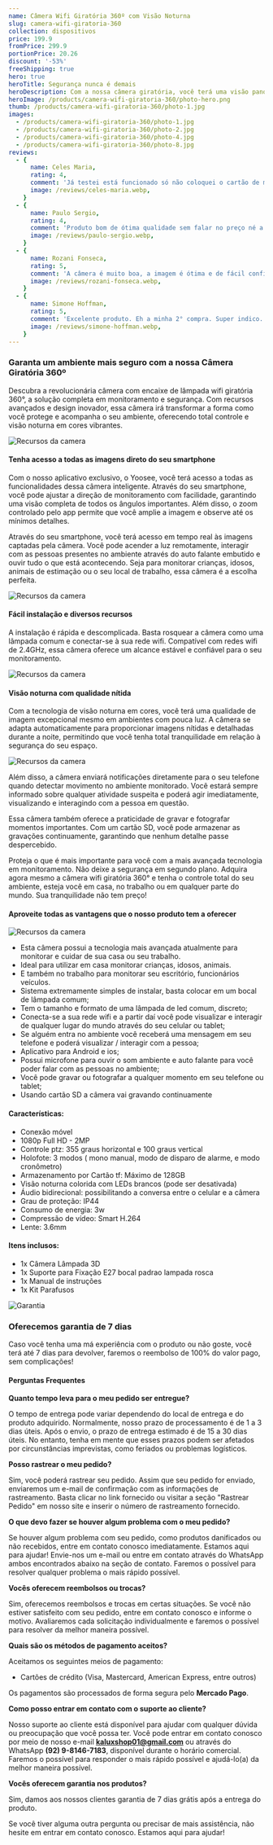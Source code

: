 ```yaml
---
name: Câmera Wifi Giratória 360º com Visão Noturna
slug: camera-wifi-giratoria-360
collection: dispositivos
price: 199.9
fromPrice: 299.9
portionPrice: 20.26
discount: '-53%'
freeShipping: true
hero: true
heroTitle: Segurança nunca é demais
heroDescription: Com a nossa câmera giratória, você terá uma visão panorâmica completa do ambiente, cobrindo todos os cantos e ângulos importantes. Nunca mais deixe um ponto cego comprometer a sua segurança!
heroImage: /products/camera-wifi-giratoria-360/photo-hero.png
thumb: /products/camera-wifi-giratoria-360/photo-1.jpg
images:
  - /products/camera-wifi-giratoria-360/photo-1.jpg
  - /products/camera-wifi-giratoria-360/photo-2.jpg
  - /products/camera-wifi-giratoria-360/photo-4.jpg
  - /products/camera-wifi-giratoria-360/photo-8.jpg
reviews:
  - {
      name: Celes Maria,
      rating: 4,
      comment: 'Já testei está funcionado só não coloquei o cartão de memoria ainda mas parece tudo ok obrigada ao vendedor recomendo o produto.',
      image: /reviews/celes-maria.webp,
    }
  - {
      name: Paulo Sergio,
      rating: 4,
      comment: 'Produto bom de ótima qualidade sem falar no preço né a entrega foi super rápida bem embalado gostei muito se der tudo certo vou comprar outras!',
      image: /reviews/paulo-sergio.webp,
    }
  - {
      name: Rozani Fonseca,
      rating: 5,
      comment: 'A câmera é muito boa, a imagem é ótima e de fácil configuração, o vendedor enviou rápido, chegou sem nenhum dano.',
      image: /reviews/rozani-fonseca.webp,
    }
  - {
      name: Simone Hoffman,
      rating: 5,
      comment: 'Excelente produto. Eh a minha 2° compra. Super indico. Bem embalado.',
      image: /reviews/simone-hoffman.webp,
    }
---
```


### Garanta um ambiente mais seguro com a nossa Câmera Giratória 360º

Descubra a revolucionária câmera com encaixe de lâmpada wifi giratória 360°, a solução completa em monitoramento e segurança. Com recursos avançados e design inovador, essa câmera irá transformar a forma como você protege e acompanha o seu ambiente, oferecendo total controle e visão noturna em cores vibrantes.

![Recursos da camera](/products/camera-wifi-giratoria-360/gif-1.webp)

#### Tenha acesso a todas as imagens direto do seu smartphone

Com o nosso aplicativo exclusivo, o Yoosee, você terá acesso a todas as funcionalidades dessa câmera inteligente. Através do seu smartphone, você pode ajustar a direção de monitoramento com facilidade, garantindo uma visão completa de todos os ângulos importantes. Além disso, o zoom controlado pelo app permite que você amplie a imagem e observe até os mínimos detalhes.

Através do seu smartphone, você terá acesso em tempo real às imagens captadas pela câmera. Você pode acender a luz remotamente, interagir com as pessoas presentes no ambiente através do auto falante embutido e ouvir tudo o que está acontecendo. Seja para monitorar crianças, idosos, animais de estimação ou o seu local de trabalho, essa câmera é a escolha perfeita.

![Recursos da camera](/products/camera-wifi-giratoria-360/photo-11.jpg)

#### Fácil instalação e diversos recursos

A instalação é rápida e descomplicada. Basta rosquear a câmera como uma lâmpada comum e conectar-se à sua rede wifi. Compatível com redes wifi de 2.4GHz, essa câmera oferece um alcance estável e confiável para o seu monitoramento.

![Recursos da camera](/products/camera-wifi-giratoria-360/gif-2.webp)

#### Visão noturna com qualidade nítida

Com a tecnologia de visão noturna em cores, você terá uma qualidade de imagem excepcional mesmo em ambientes com pouca luz. A câmera se adapta automaticamente para proporcionar imagens nítidas e detalhadas durante a noite, permitindo que você tenha total tranquilidade em relação à segurança do seu espaço.

![Recursos da camera](/products/camera-wifi-giratoria-360/gif-3.webp)

Além disso, a câmera enviará notificações diretamente para o seu telefone quando detectar movimento no ambiente monitorado. Você estará sempre informado sobre qualquer atividade suspeita e poderá agir imediatamente, visualizando e interagindo com a pessoa em questão.

Essa câmera também oferece a praticidade de gravar e fotografar momentos importantes. Com um cartão SD, você pode armazenar as gravações continuamente, garantindo que nenhum detalhe passe despercebido.

Proteja o que é mais importante para você com a mais avançada tecnologia em monitoramento. Não deixe a segurança em segundo plano. Adquira agora mesmo a câmera wifi giratória 360° e tenha o controle total do seu ambiente, esteja você em casa, no trabalho ou em qualquer parte do mundo. Sua tranquilidade não tem preço!


#### Aproveite todas as vantagens que o nosso produto tem a oferecer

![Recursos da camera](/products/camera-wifi-giratoria-360/photo-10.jpg)

- Esta câmera possui a tecnologia mais avançada atualmente para monitorar e cuidar de sua casa ou seu trabalho.
- Ideal para utilizar em casa monitorar crianças, idosos, animais.
- E também no trabalho para monitorar seu escritório, funcionários veículos.
- Sistema extremamente simples de instalar, basta colocar em um bocal de lâmpada comum;
- Tem o tamanho e formato de uma lâmpada de led comum, discreto;
- Conecta-se a sua rede wifi e a partir daí você pode visualizar e interagir de qualquer lugar do mundo através do seu celular ou tablet;
- Se alguém entra no ambiente você receberá uma mensagem em seu telefone e poderá visualizar / interagir com a pessoa;
- Aplicativo para Android e ios;
- Possui microfone para ouvir o som ambiente e auto falante para você poder falar com as pessoas no ambiente;
- Você pode gravar ou fotografar a qualquer momento em seu telefone ou tablet;
- Usando cartão SD a câmera vai gravando continuamente

#### Características:

- Conexão móvel
- 1080p Full HD - 2MP
- Controle ptz: 355 graus horizontal e 100 graus vertical
- Holofote: 3 modos ( mono manual, modo de disparo de alarme, e modo cronômetro)
- Armazenamento por Cartão tf: Máximo de 128GB
- Visão noturna colorida com LEDs brancos (pode ser desativada)
- Áudio bidirecional: possibilitando a conversa entre o celular e a câmera
- Grau de proteção: IP44
- Consumo de energia: 3w
- Compressão de vídeo: Smart H.264
- Lente: 3.6mm

#### Itens inclusos:

- 1x Câmera Lâmpada 3D
- 1x Suporte para Fixação E27 bocal padrao lampada rosca
- 1x Manual de instruções
- 1x Kit Parafusos

![Garantia](/garantia-badge.png)

### Oferecemos garantia de 7 dias

Caso você tenha uma má experiência com o produto ou não goste, você terá até 7 dias para devolver, faremos o reembolso de 100% do valor pago, sem complicações!

#### Perguntas Frequentes

**Quanto tempo leva para o meu pedido ser entregue?**

O tempo de entrega pode variar dependendo do local de entrega e do produto adquirido. Normalmente, nosso prazo de processamento é de 1 a 3 dias úteis. Após o envio, o prazo de entrega estimado é de 15 a 30 dias úteis. No entanto, tenha em mente que esses prazos podem ser afetados por circunstâncias imprevistas, como feriados ou problemas logísticos.

**Posso rastrear o meu pedido?**

Sim, você poderá rastrear seu pedido. Assim que seu pedido for enviado, enviaremos um e-mail de confirmação com as informações de rastreamento. Basta clicar no link fornecido ou visitar a seção "Rastrear Pedido" em nosso site e inserir o número de rastreamento fornecido.

**O que devo fazer se houver algum problema com o meu pedido?**

Se houver algum problema com seu pedido, como produtos danificados ou não recebidos, entre em contato conosco imediatamente. Estamos aqui para ajudar! Envie-nos um e-mail ou entre em contato através do WhatsApp ambos encontrados abaixo na seção de contato. Faremos o possível para resolver qualquer problema o mais rápido possível.

**Vocês oferecem reembolsos ou trocas?**

Sim, oferecemos reembolsos e trocas em certas situações. Se você não estiver satisfeito com seu pedido, entre em contato conosco e informe o motivo. Avaliaremos cada solicitação individualmente e faremos o possível para resolver da melhor maneira possível.

**Quais são os métodos de pagamento aceitos?**

Aceitamos os seguintes meios de pagamento:

- Cartões de crédito (Visa, Mastercard, American Express, entre outros)

Os pagamentos são processados de forma segura pelo **Mercado Pago**.

**Como posso entrar em contato com o suporte ao cliente?**

Nosso suporte ao cliente está disponível para ajudar com qualquer dúvida ou preocupação que você possa ter. Você pode entrar em contato conosco por meio de nosso e-mail **kaluxshop01@gmail.com** ou através do WhatsApp **(92) 9-8146-7183**, disponível durante o horário comercial. Faremos o possível para responder o mais rápido possível e ajudá-lo(a) da melhor maneira possível.

**Vocês oferecem garantia nos produtos?**

Sim, damos aos nossos clientes garantia de 7 dias grátis após a entrega do produto.

Se você tiver alguma outra pergunta ou precisar de mais assistência, não hesite em entrar em contato conosco. Estamos aqui para ajudar!
